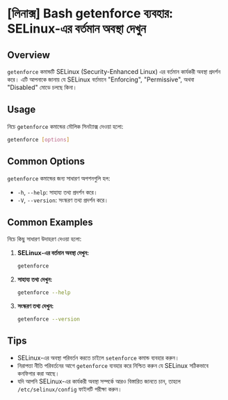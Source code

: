 # [লিনাক্স] Bash getenforce ব্যবহার: SELinux-এর বর্তমান অবস্থা দেখুন

## Overview
`getenforce` কমান্ডটি SELinux (Security-Enhanced Linux) এর বর্তমান কার্যকরী অবস্থা প্রদর্শন করে। এটি আপনাকে জানায় যে SELinux বর্তমানে "Enforcing", "Permissive", অথবা "Disabled" মোডে চলছে কিনা।

## Usage
নিচে `getenforce` কমান্ডের মৌলিক সিনট্যাক্স দেওয়া হলো:

```bash
getenforce [options]
```

## Common Options
`getenforce` কমান্ডের জন্য সাধারণ অপশনগুলি হল:
- `-h`, `--help`: সাহায্য তথ্য প্রদর্শন করে।
- `-V`, `--version`: সংস্করণ তথ্য প্রদর্শন করে।

## Common Examples
নিচে কিছু সাধারণ উদাহরণ দেওয়া হলো:

1. **SELinux-এর বর্তমান অবস্থা দেখুন:**
   ```bash
   getenforce
   ```

2. **সাহায্য তথ্য দেখুন:**
   ```bash
   getenforce --help
   ```

3. **সংস্করণ তথ্য দেখুন:**
   ```bash
   getenforce --version
   ```

## Tips
- SELinux-এর অবস্থা পরিবর্তন করতে চাইলে `setenforce` কমান্ড ব্যবহার করুন।
- নিরাপত্তা নীতি পরিবর্তনের আগে `getenforce` ব্যবহার করে নিশ্চিত করুন যে SELinux সঠিকভাবে কনফিগার করা আছে। 
- যদি আপনি SELinux-এর কার্যকরী অবস্থা সম্পর্কে আরও বিস্তারিত জানতে চান, তাহলে `/etc/selinux/config` ফাইলটি পরীক্ষা করুন।
